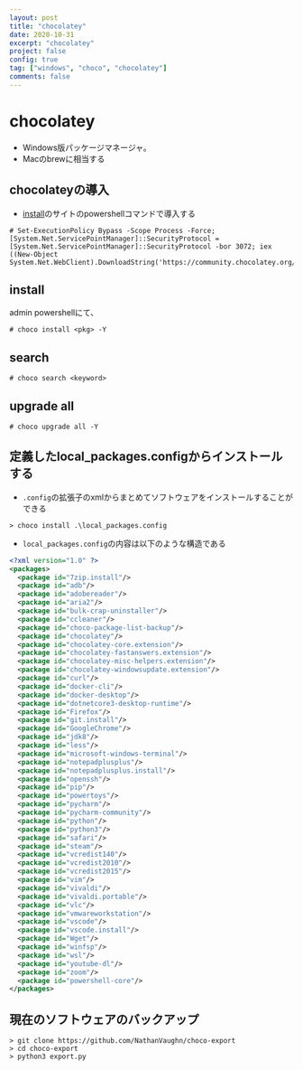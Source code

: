 ```yaml
---
layout: post
title: "chocolatey"
date: 2020-10-31
excerpt: "chocolatey"
project: false
config: true
tag: ["windows", "choco", "chocolatey"]
comments: false
---
```


# chocolatey
 - Windows版パッケージマネージャ。
 - Macのbrewに相当する

## chocolateyの導入
 - [install](https://chocolatey.org/install)のサイトのpowershellコマンドで導入する

```console
# Set-ExecutionPolicy Bypass -Scope Process -Force; [System.Net.ServicePointManager]::SecurityProtocol = [System.Net.ServicePointManager]::SecurityProtocol -bor 3072; iex ((New-Object System.Net.WebClient).DownloadString('https://community.chocolatey.org/install.ps1'))
```

## install 

admin powershellにて、

```console
# choco install <pkg> -Y
```

## search

```console
# choco search <keyword>
```

## upgrade all

```console
# choco upgrade all -Y
```

## 定義したlocal_packages.configからインストールする  
 - `.config`の拡張子のxmlからまとめてソフトウェアをインストールすることができる

```console
> choco install .\local_packages.config
```

 - `local_packages.config`の内容は以下のような構造である  

```xml
<?xml version="1.0" ?>
<packages>
  <package id="7zip.install"/>
  <package id="adb"/>
  <package id="adobereader"/>
  <package id="aria2"/>
  <package id="bulk-crap-uninstaller"/>
  <package id="ccleaner"/>
  <package id="choco-package-list-backup"/>
  <package id="chocolatey"/>
  <package id="chocolatey-core.extension"/>
  <package id="chocolatey-fastanswers.extension"/>
  <package id="chocolatey-misc-helpers.extension"/>
  <package id="chocolatey-windowsupdate.extension"/>
  <package id="curl"/>
  <package id="docker-cli"/>
  <package id="docker-desktop"/>
  <package id="dotnetcore3-desktop-runtime"/>
  <package id="Firefox"/>
  <package id="git.install"/>
  <package id="GoogleChrome"/>
  <package id="jdk8"/>
  <package id="less"/>
  <package id="microsoft-windows-terminal"/>
  <package id="notepadplusplus"/>
  <package id="notepadplusplus.install"/>
  <package id="openssh"/>
  <package id="pip"/>
  <package id="powertoys"/>
  <package id="pycharm"/>
  <package id="pycharm-community"/>
  <package id="python"/>
  <package id="python3"/>
  <package id="safari"/>
  <package id="steam"/>
  <package id="vcredist140"/>
  <package id="vcredist2010"/>
  <package id="vcredist2015"/>
  <package id="vim"/>
  <package id="vivaldi"/>
  <package id="vivaldi.portable"/>
  <package id="vlc"/>
  <package id="vmwareworkstation"/>
  <package id="vscode"/>
  <package id="vscode.install"/>
  <package id="Wget"/>
  <package id="winfsp"/>
  <package id="wsl"/>
  <package id="youtube-dl"/>
  <package id="zoom"/>
  <package id="powershell-core"/>
</packages>
```

## 現在のソフトウェアのバックアップ

```console
> git clone https://github.com/NathanVaughn/choco-export
> cd choco-export
> python3 export.py
```


